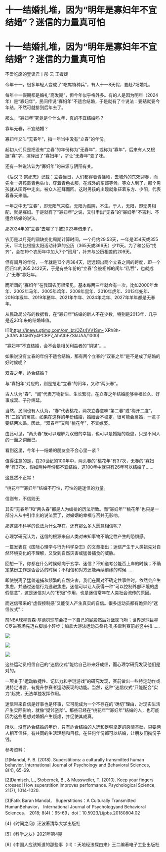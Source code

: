 # 十一结婚扎堆，因为“明年是寡妇年不宜结婚”？迷信的力量真可怕

# 十一结婚扎堆，因为“明年是寡妇年不宜结婚”？迷信的力量真可怕

不爱吃席的壹读君丨彤 云 王媛媛

今年十一，很多年轻人变成了“吃席特种兵”，有人十一8天假，要赶7场婚礼。

每年十一假期都是婚礼“高发期”，但今年似乎格外多。有的人是因为明年（2024年）是“寡妇年”，民间传说“寡妇年”不适合结婚，于是就有了个说法：要结就要今年结，不然可就排到后年去了。

那么，“寡妇年”究竟是个什么年，真的不宜结婚吗？

寡年无春，不宜结婚？

寡妇年又叫“无春年”，指一年当中没有“立春”的年份。

起初人们只是把没有“立春”的年份称为“无春年”，或称为“寡年”，后来有人又根据“寡”字，演绎出了“寡妇年”，才让“无春年”变了味。

还有一种说法认为“寡妇年”的来源与阴阳有关。

《后汉书·祭祀志》记载：立春当日，人们都穿着青幡帻，去城外的东郊迎春，而先令一男孩戴青色头巾，穿着青色衣服，在城外的东郊等候。等众人到了，那个男孩就从田野中走出，被众人迎拜而回。这时男孩的出现就象征着东方、少阳，代表着春天来临。

一年之中无“立春”，即无阳气来临。无阳为孤阴，不生。于人，无阳，即无男相配，就是寡妇。于是就有了“寡妇年”之说，又引申出“无春”的“寡妇年”不吉利、不适合结婚的说法。

那2024年的“立春”去哪了？被2023年借走了。

农历是以月亮的圆缺变化周期计算时间，一个月约29.53天，一年是354天或355天，平均比根据太阳活动计算的公历（365天或366天）少11天。为了和公历“找齐”，会在19个农历年中加入7个“闰月”，补齐与公历相差的209天。

但有闰月的年份，一年就是13个月384天，远远超出两个立春之间的跨度，即一个回归年的365.2422天，于是有些年份的“立春”会被相邻的闰年“私吞”，也就成了“无春”寡妇年。

而所谓的“寡妇年”在我国农历很常见，基本每两三年就会有一次，比如2000年龙年、2002年马年、2005年鸡年、2008年鼠年、2010年虎年、2013年蛇年、2016年猴年、2019年猪年、2021年牛年、2024年龙年、2027年羊年都是无春年。

从民政局公布的数据看，在“寡妇年”结婚的新人不在少数，特别是2013年，几乎是近20年来的结婚峰值。

![](https://inews.gtimg.com/om_bt/OZs4VV1Sm-
XRh8h-_k3ANJG46lYy4PCBP7_AhAtbFZSkUAA/1000)

“寡妇年”不宜结婚，会不会是相关利益者的“阴谋”……

如果说没有立春的年份不适合结婚，那有两个立春的“双春之年”是不是成了结婚的好时候呢？

双春之年，适合结婚？

与“寡妇年”对应的，则是抢走“立春”的闰年，又称“两头春”。

古人认为“春”、“闰”代表万物新生、生长繁衍。在立春之年结婚能够幸福长久、好事成双、子孙绵延。

当然，民间也有人认为，“春”代表桃花，两次立春意味“第二春”或“梅开二度”，有“二婚”的寓意，如果在这样的年份结婚，婚姻会不稳定，很可能会离婚，一辈子要结两次婚。因此，“双春年”又叫“桃花年”，不宜嫁娶。

由此可见，“两头春”既可以理解为双倍的幸福，也可以是婚姻的隐患，只是不同人的一面之词而已。

看到这里，今年十一结婚的朋友会不会心里一紧？

值得注意的是，在20世纪的100年中，两头春的“桃花年”有37次，无春的“寡妇年”有37次，假如两种年份都不宜结婚，这100年中就只有26年可以结婚了……

这显然不正常！

“桃花年”“寡妇年”结婚不可怕，可怕的是迷信的力量。

信则有，不信则无

其实“无春年”和“两头春”都是人为编排的历法所致。而“寡妇年”“桃花年”也只是一部分人从中引申出的说法罢了，对婚姻的幸福与否并无影响。

那这些不科学的说法为什么存在，还有那么多人愿意相信呢？

心理学研究认为，迷信的根源来自人类对未知事物不确定性产生的恐惧感。

一篇发表在《国际心理学与行为科学杂志》的文章指出：迷信产生于人类祖先对自然环境变化的不理解，又受到自然灾害或猛兽捕食的威胁。

回想一下，你都在什么时候倾向于玄学、迷信？不知道考公能否上岸的时候；不确定某份工作是否合适的时候；不相信和对方还能再续前缘的时候……

即使脱离了猛兽追捕和频繁的自然灾害，我们在面对不确定性事件时，依然会产生焦虑，并通过迷信行为逃避焦虑。迷信可以让人获得一种“可以控制外部环境的虚假信念”，这是迷信对人的“积极”作用，也是迷信常年在人类社会流传的原因。

而迷信带来的“虚假控制感”又能使人产生真实的自信。很多运动员都有诡异的“迷信仪式”：

前NBA球星贾森·基德罚球前会摸一下自己的屁股然后对篮筐飞吻；世界足球巨星C罗进赛场先迈右脚加小碎步；加拿大游泳运动员桑托·孔多雷利赛前必竖中指……

![](https://inews.gtimg.com/om_bt/GNKeJaaxdSyeswnxoa9Lq67QpYFJeT4e5EKaqFZSV5R9YAA/0)

![](https://inews.gtimg.com/om_bt/GNuzeLKCBw3eoeBZz2EdZ0WxaX5gpPpid4R9q9H0yQnl8AA/0)

![](https://inews.gtimg.com/om_bt/O3tUKSY7uVArhkQlB_C8BsIlGLdrZRMvmtmWY_9HCXutoAA/1000)

这些运动员相信自己的“迷信仪式”能给自己带来好成绩，而心理学研究发现他们是对的。

一项关于“运动敏捷性、记忆力和字谜游戏”的研究发现，赛前做出一些特定动作或说特定语言，有提升参赛者运动表现的功能。当然，这种“迷信仪式”只能配合“实力”起效，无法单独发挥作用。

迷信带来自信是好事也是坏事，它可能成为一个不存在的“确切”理由，对现实生活产生实际影响，就像“疑邻盗斧”。那些已经在“桃花年”“寡妇年”结婚的人，也可能因为这些思想对婚姻产生疑虑，并促使其成真。

所以，没有适合结婚的年份，只有适合结婚的人选和足够坚定的感情基础，只要两人相互信任，有共同的生活理想和目标，在任何年份都可以结婚，让朋友们掏份子钱。

参考资料：

[1]Mandal, F. B. (2018). Superstitions: a culturally transmitted human
behavior. International Journal of Psychology and Behavioral Sciences, 8(4),
65-69.

[2]Damisch, L., Stoberock, B., & Mussweiler, T. (2010). Keep your fingers
crossed! How superstition improves performance. Psychological Science, 21(7),
1014-1020.

[3]Fatik Baran Mandal， Superstitions：A Culturally Transmitted HumanBehavior，
International Journal of Psychologyand Behavioral Sciences， 2018;
8(4)：65-69，doi：10.5923/j.ijpbs.20180804.02

[4]《时间之问》汪波著清华大学出版社

[5]《科学之友》2021年第4期

[6]《中国人应该知道的那些事（Ⅲ）：天地经法探由来》王二编著电子工业出版社

